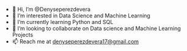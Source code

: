 - 👋 Hi, I’m @Denyseperezdevera
- 👀 I’m interested in Data Science and Machine Learning 
- 🌱 I’m currently learning Python and SQL
- 💞️ I’m looking to collaborate on Data science and Machine Learning Projects 
- 📫 Reach me at denyseperezdevera17@gmail.com

<!---
Denyseperezdevera/Denyseperezdevera is a ✨ special ✨ repository because its `README.md` (this file) appears on your GitHub profile.
You can click the Preview link to take a look at your changes.
--->
